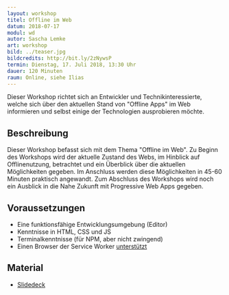 ```yaml
---
layout: workshop
titel: Offline im Web
datum: 2018-07-17
modul: wd
autor: Sascha Lemke
art: workshop
bild: ../teaser.jpg
bildcredits: http://bit.ly/2zNywsP
termin: Dienstag, 17. Juli 2018, 13:30 Uhr
dauer: 120 Minuten
raum: Online, siehe Ilias
---
```



Dieser Workshop richtet sich an Entwickler und Technikinteressierte, welche sich über den aktuellen Stand von "Offline Apps" im Web informieren und selbst einige der Technologien ausprobieren möchte.

## Beschreibung

Dieser Workshop befasst sich mit dem Thema "Offline im Web". Zu Beginn des Workshops wird der aktuelle Zustand des Webs, im Hinblick auf Offlinenutzung, betrachtet und ein Überblick über die aktuellen Möglichkeiten gegeben. Im Anschluss werden diese Möglichkeiten in 45-60 Minuten praktisch angewandt. Zum Abschluss des Workshops wird noch ein Ausblick in die Nahe Zukunft mit Progressive Web Apps gegeben.


## Voraussetzungen

* Eine funktionsfähige Entwicklungsumgebung (Editor)
* Kenntnisse in HTML, CSS und JS
* Terminalkenntnisse (für NPM, aber nicht zwingend)
* Einen Browser der Service Worker [unterstützt](https://caniuse.com/#feat=serviceworkers)

## Material
- [Slidedeck](../material/)